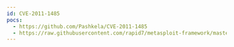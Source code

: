 ```yaml
---
id: CVE-2011-1485
pocs:
  - https://github.com/Pashkela/CVE-2011-1485
  - https://raw.githubusercontent.com/rapid7/metasploit-framework/master/modules/exploits/linux/local/pkexec.rb
---
```

